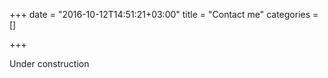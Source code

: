 +++
date = "2016-10-12T14:51:21+03:00"
title = "Contact me"
categories = []

+++

Under construction
